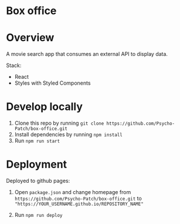 # Box office

# Overview

A movie search app that consumes an external API to display data.

Stack:

- React
- Styles with Styled Components

# Develop locally

1. Clone this repo by running `git clone https://github.com/Psycho-Patch/box-office.git`
2. Install dependencies by running `npm install`
3. Run `npm run start`

# Deployment

Deployed to github pages:

1. Open `package.json` and change homepage from `https://github.com/Psycho-Patch/box-office.git` to
   `"https://YOUR_USERNAME.github.io/REPOSITORY_NAME"`

2. Run `npm run deploy`
